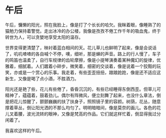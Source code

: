 # 午后

午后，慵懒的阳光，照在我脸上，像是打了个长长的哈欠。我眯着眼，像睡熟了的猫勉力保持着警觉。走出冰冷的办公楼，我像是孜孜不倦工作千年的吸血鬼，终于转世为人，可以贪婪地享受太阳的温存。

世界变得更清楚了，映衬着蓝白相间的天。花儿草儿也鲜明了起来，像是会说话了，叽叽喳喳的各自喊个不停，噢，细听，那是蝉的声音。路上的行人慢了，车子的鸣笛也温柔了，自行车规律的齿轮摩擦，像是小提琴演奏着某种魔幻的旋律，优雅着，细腻着。人们踱着小碎步，微笑着，细密的交谈着，像是说着一个狡黠的玩笑，亦或是一个赏心的乐事。我走着，有些歪歪扭扭，踉踉跄跄，像是还不适应这新生，又像是喝了点小酒，不胜酒力。

阳光还是艳了些，花儿有些倦了，昏昏沉沉的，有些已经睡得东倒西歪。但草儿可精神了，蕴蕴着，鼓着劲儿。偶尔有阵微风，便立刻舞了起来，也没什么章法，倒是把花儿惊醒了，颤颤巍巍的扶了扶身子，照照镜子里的容颜。树荫，花丛，随意撑着草丛，倒让阳光洒的不那么均匀了。明明暗暗间，像是莫奈的画儿。各色的花儿叉着腰，波光流转的眼神，又像是梵高的作品。它们就这样忙着，倒显得我过分闲着了。

我喜欢这样的午后。
